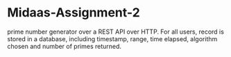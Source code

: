 # Midaas-Assignment-2
prime number generator over a REST API over HTTP.
For all users, record is stored in a database, including timestamp, range, time elapsed, algorithm chosen and number of primes returned.
